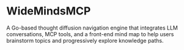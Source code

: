 # WideMindsMCP
A Go-based thought diffusion navigation engine that integrates LLM conversations, MCP tools, and a front-end mind map to help users brainstorm topics and progressively explore knowledge paths.
